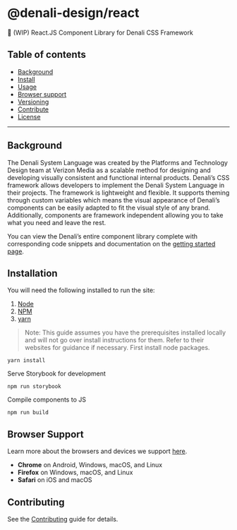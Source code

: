 # @denali-design/react

:construction: (WIP) React.JS Component Library for Denali CSS Framework

## Table of contents

-   [Background](#background)
-   [Install](#install)
-   [Usage](#usage)
-   [Browser support](#browser-support)
-   [Versioning](#versioning)
-   [Contribute](#contribute)
-   [License](#license)

---

## Background

The Denali System Language was created by the Platforms and Technology Design team at Verizon Media as a scalable method for designing and developing visually consistent and functional internal products. Denali’s CSS framework allows developers to implement the Denali System Language in their projects. The framework is lightweight and flexible. It supports theming through custom variables which means the visual appearance of Denali’s components can be easily adapted to fit the visual style of any brand. Additionally, components are framework independent allowing you to take what you need and leave the rest.

You can view the Denali’s entire component library complete with corresponding code snippets and documentation on the [getting started page](https://denali.design/docs/2/guides/get-started).

## Installation

You will need the following installed to run the site:

1. [Node](https://nodejs.org/en/)
2. [NPM](https://www.npmjs.com/)
3. [yarn](https://yarnpkg.com/)

> Note: This guide assumes you have the prerequisites installed locally and will not go over install instructions for them. Refer to their websites for guidance if necessary.
> First install node packages.

```
yarn install
```

Serve Storybook for development

```
npm run storybook
```

Compile components to JS

```
npm run build
```

## Browser Support

Learn more about the browsers and devices we support [here](https://denali.design/browsers).

-   **Chrome** on Android, Windows, macOS, and Linux
-   **Firefox** on Windows, macOS, and Linux
-   **Safari** on iOS and macOS

## Contributing

See the [Contributing](CONTRIBUTING.md) guide for details.
